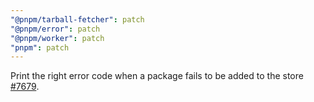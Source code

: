 ```yaml
---
"@pnpm/tarball-fetcher": patch
"@pnpm/error": patch
"@pnpm/worker": patch
"pnpm": patch
---
```


Print the right error code when a package fails to be added to the store [#7679](https://github.com/pnpm/pnpm/issues/7679).
